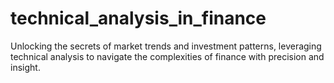 # technical_analysis_in_finance
 Unlocking the secrets of market trends and investment patterns, leveraging technical analysis to navigate the complexities of finance with precision and insight.
